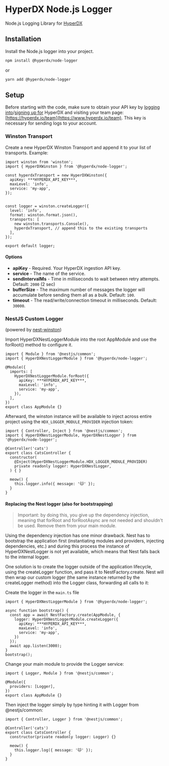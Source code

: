 # HyperDX Node.js Logger

Node.js Logging Library for [HyperDX](https://www.hyperdx.io/)

## Installation

Install the Node.js logger into your project.

```sh
npm install @hyperdx/node-logger
```

or

```sh
yarn add @hyperdx/node-logger
```

## Setup

Before starting with the code, make sure to obtain your API key by
[logging into](https://www.hyperdx.io/login)/[signing up for](https://www.hyperdx.io/register)
HyperDX and visiting your team page:
[https://hyperdx.io/team](https://www.hyperdx.io/team).
This key is necessary for sending logs to your account.

### Winston Transport

Create a new HyperDX Winston Transport and append it to your list of transports. Example:

```
import winston from 'winston';
import { HyperDXWinston } from '@hyperdx/node-logger';

const hyperdxTransport = new HyperDXWinston({
  apiKey: ***HYPERDX_API_KEY***,
  maxLevel: 'info',
  service: 'my-app',
});


const logger = winston.createLogger({
  level: 'info',
  format: winston.format.json(),
  transports: [
    new winston.transports.Console(),
    hyperdxTransport, // append this to the existing transports
  ],
});

export default logger;
```

#### Options

- **apiKey** - Required. Your HyperDX ingestion API key.
- **service** - The name of the service.
- **sendIntervalMs** - Time in milliseconds to wait between retry attempts. Default: `2000` (2 sec)
- **bufferSize** - The maximum number of messages the logger will accumulate before sending them all as a bulk. Default: `100`.
- **timeout** - The read/write/connection timeout in milliseconds. Default: `30000`.

### NestJS Custom Logger

(powered by [nest-winston](https://www.npmjs.com/package/nest-winston?activeTab=readme))

Import HyperDXNestLoggerModule into the root AppModule and use the forRoot() method to configure it.

```
import { Module } from '@nestjs/common';
import { HyperDXNestLoggerModule } from '@hyperdx/node-logger';

@Module({
  imports: [
    HyperDXNestLoggerModule.forRoot({
      apiKey: ***HYPERDX_API_KEY***,
      maxLevel: 'info',
      service: 'my-app',
    }),
  ],
})
export class AppModule {}
```

Afterward, the winston instance will be available to inject across entire project using the `HDX_LOGGER_MODULE_PROVIDER` injection token:

```
import { Controller, Inject } from '@nestjs/common';
import { HyperDXNestLoggerModule, HyperDXNestLogger } from '@hyperdx/node-logger';

@Controller('cats')
export class CatsController {
  constructor(
    @Inject(HyperDXNestLoggerModule.HDX_LOGGER_MODULE_PROVIDER)
    private readonly logger: HyperDXNestLogger,
  ) { }

  meow() {
    this.logger.info({ message: '🐱' });
  }
}
```

#### Replacing the Nest logger (also for bootstrapping)

> Important: by doing this, you give up the dependency injection, meaning that forRoot and forRootAsync are not needed and shouldn't be used. Remove them from your main module.

Using the dependency injection has one minor drawback.
Nest has to bootstrap the application first (instantiating modules and providers, injecting dependencies, etc.)
and during this process the instance of HyperDXNestLogger is not yet available,
which means that Nest falls back to the internal logger.

One solution is to create the logger outside of the application lifecycle,
using the createLogger function, and pass it to NestFactory.create.
Nest will then wrap our custom logger (the same instance returned by the createLogger method) into the Logger class, forwarding all calls to it:

Create the logger in the `main.ts` file

```
import { HyperDXNestLoggerModule } from '@hyperdx/node-logger';

async function bootstrap() {
  const app = await NestFactory.create(AppModule, {
    logger: HyperDXNestLoggerModule.createLogger({
      apiKey: ***HYPERDX_API_KEY***,
      maxLevel: 'info',
      service: 'my-app',
    })
  });
  await app.listen(3000);
}
bootstrap();
```

Change your main module to provide the Logger service:

```
import { Logger, Module } from '@nestjs/common';

@Module({
  providers: [Logger],
})
export class AppModule {}
```

Then inject the logger simply by type hinting it with Logger from @nestjs/common:

```
import { Controller, Logger } from '@nestjs/common';

@Controller('cats')
export class CatsController {
  constructor(private readonly logger: Logger) {}

  meow() {
    this.logger.log({ message: '🐱' });
  }
}
```
